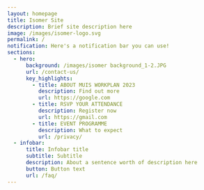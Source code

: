 ```yaml
---
layout: homepage
title: Isomer Site
description: Brief site description here
image: /images/isomer-logo.svg
permalink: /
notification: Here's a notification bar you can use!
sections:
  - hero:
      background: /images/isomer background_1-2.JPG
      url: /contact-us/
      key_highlights:
        - title: ABOUT MUIS WORKPLAN 2023
          description: Find out more
          url: https://google.com
        - title: RSVP YOUR ATTENDANCE
          description: Register now
          url: https://gmail.com
        - title: EVENT PROGRAMME
          description: What to expect
          url: /privacy/
  - infobar:
      title: Infobar title
      subtitle: Subtitle
      description: About a sentence worth of description here
      button: Button text
      url: /faq/
---
```

